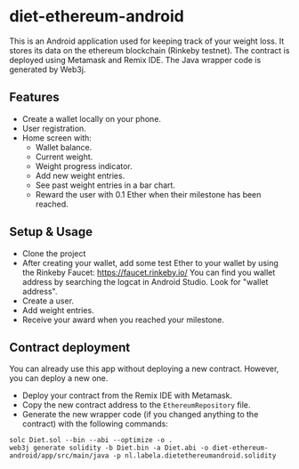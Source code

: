 # diet-ethereum-android
This is an Android application used for keeping track of your weight loss. It stores its data on the ethereum blockchain (Rinkeby testnet). The contract is deployed using Metamask and Remix IDE. The Java wrapper code is generated by Web3j.
## Features
- Create a wallet locally on your phone.
- User registration.
- Home screen with:
    - Wallet balance.
    - Current weight.
    - Weight progress indicator.
    - Add new weight entries.
    - See past weight entries in a bar chart.
    - Reward the user with 0.1 Ether when their milestone has been reached.
## Setup & Usage
- Clone the project
- After creating your wallet, add some test Ether to your wallet by using the Rinkeby Faucet: https://faucet.rinkeby.io/ You can find you wallet address by searching the logcat in Android Studio. Look for "wallet address".
- Create a user.
- Add weight entries.
- Receive your award when you reached your milestone.
## Contract deployment
You can already use this app without deploying a new contract. However, you can deploy a new one.
- Deploy your contract from the Remix IDE with Metamask.
- Copy the new contract address to the `EthereumRepository` file.
- Generate the new wrapper code (if you changed anything to the contract) with the following commands:
```
solc Diet.sol --bin --abi --optimize -o .
web3j generate solidity -b Diet.bin -a Diet.abi -o diet-ethereum-android/app/src/main/java -p nl.labela.dietethereumandroid.solidity
```